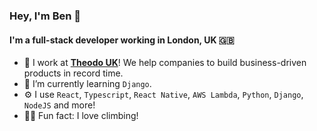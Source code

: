 ### Hey, I'm Ben 👋

#### I'm a full-stack developer working in London, UK 🇬🇧

- 🔭 I work at [**Theodo UK**](https://www.theodo.co.uk/)! We help companies to build business-driven products in record time.
- 🌱 I’m currently learning `Django`.
- ⚙️ I use `React`, `Typescript`, `React Native`, `AWS Lambda`, `Python`, `Django`, `NodeJS` and more!
- 🧗‍♂️ Fun fact: I love climbing!
